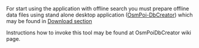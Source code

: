 For start using the application with offline search you must prepare offline data files using stand alone desktop application ([OsmPoi-DbCreator](http://code.google.com/p/osmpoi-android/downloads/list?can=3&q=OsmPoi-DbCreator&colspec=Filename+Summary+Uploaded+ReleaseDate+Size+DownloadCount)) which may be found in [Download section](http://code.google.com/p/osmpoi-android/downloads/list?can=3&q=OsmPoi-DbCreator&colspec=Filename+Summary+Uploaded+ReleaseDate+Size+DownloadCount)

Instructions how to invoke this tool may be found at OsmPoiDbCreator wiki page.
